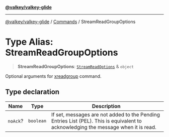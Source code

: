 [**@valkey/valkey-glide**](../../README.md)

***

[@valkey/valkey-glide](../../modules.md) / [Commands](../README.md) / StreamReadGroupOptions

# Type Alias: StreamReadGroupOptions

> **StreamReadGroupOptions**: [`StreamReadOptions`](../interfaces/StreamReadOptions.md) & `object`

Optional arguments for [xreadgroup](../../BaseClient/classes/BaseClient.md#xreadgroup) command.

## Type declaration

| Name | Type | Description |
| ------ | ------ | ------ |
| `noAck`? | `boolean` | If set, messages are not added to the Pending Entries List (PEL). This is equivalent to acknowledging the message when it is read. |
